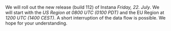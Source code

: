 We will roll out the new release (build 112) of Instana *Friday, 22. July*.
We will start with the *US Region at 0800 UTC (0100 PDT)* and the EU Region at *1200 UTC (1400 CEST)*.
A short interruption of the data flow is possible. We hope for your understanding.

